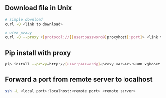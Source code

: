 ## Download file in Unix
```bash
# simple download
curl -O <link to download>

# with proxy
curl -O --proxy <[protocol://][user:password@]proxyhost[:port]> <link to download>
```

## Pip install with proxy
```bash
pip install --proxy=http://[user:password@]<proxy server>:8080 xgboost
```

## Forward a port from remote server to localhost
```bash
ssh -L <local port>:localhost:<remote port> <remote server>
```
